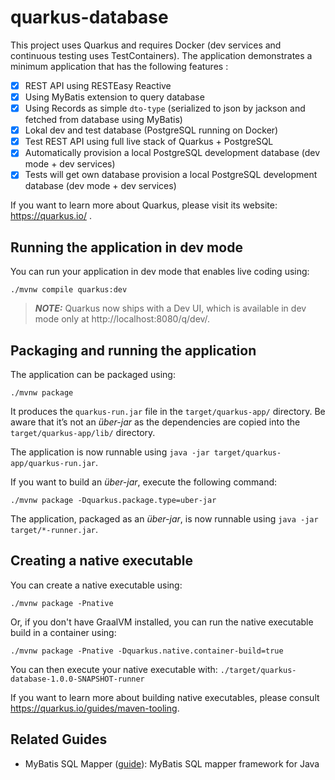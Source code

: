 # quarkus-database

This project uses Quarkus and requires Docker (dev services and continuous testing uses TestContainers).
The application demonstrates a minimum application that has the following features :

- [x] REST API using RESTEasy Reactive
- [x] Using MyBatis extension to query database
- [x] Using Records as simple `dto-type` (serialized to json by jackson and fetched from database using MyBatis)
- [x] Lokal dev and test database (PostgreSQL running on Docker)
- [x] Test REST API using full live stack of Quarkus + PostgreSQL
- [x] Automatically provision a local PostgreSQL development database (dev mode + dev services)
- [x] Tests will get own database provision a local PostgreSQL development database (dev mode + dev services)

If you want to learn more about Quarkus, please visit its website: https://quarkus.io/ .

## Running the application in dev mode

You can run your application in dev mode that enables live coding using:
```shell script
./mvnw compile quarkus:dev
```

> **_NOTE:_**  Quarkus now ships with a Dev UI, which is available in dev mode only at http://localhost:8080/q/dev/.

## Packaging and running the application

The application can be packaged using:
```shell script
./mvnw package
```
It produces the `quarkus-run.jar` file in the `target/quarkus-app/` directory.
Be aware that it’s not an _über-jar_ as the dependencies are copied into the `target/quarkus-app/lib/` directory.

The application is now runnable using `java -jar target/quarkus-app/quarkus-run.jar`.

If you want to build an _über-jar_, execute the following command:
```shell script
./mvnw package -Dquarkus.package.type=uber-jar
```

The application, packaged as an _über-jar_, is now runnable using `java -jar target/*-runner.jar`.

## Creating a native executable

You can create a native executable using: 
```shell script
./mvnw package -Pnative
```

Or, if you don't have GraalVM installed, you can run the native executable build in a container using: 
```shell script
./mvnw package -Pnative -Dquarkus.native.container-build=true
```

You can then execute your native executable with: `./target/quarkus-database-1.0.0-SNAPSHOT-runner`

If you want to learn more about building native executables, please consult https://quarkus.io/guides/maven-tooling.

## Related Guides

- MyBatis SQL Mapper ([guide](https://quarkiverse.github.io/quarkiverse-docs/quarkus-mybatis/dev/index.html)): MyBatis SQL mapper framework for Java
